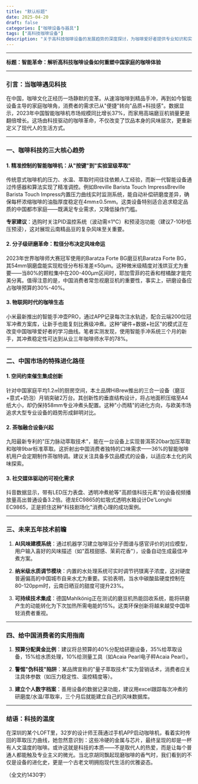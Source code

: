 ```yaml
---
title: "默认标题"
date: 2025-04-20
draft: false
categories: ["咖啡设备与器具"]
tags: ["高科技咖啡设备"]
description: "关于高科技咖啡设备的发展趋势的深度探讨，为咖啡爱好者提供专业知识和实用指南。"
---
```


---
**标题：智能革命：解析高科技咖啡设备如何重塑中国家庭的咖啡体验**

---

### 引言：当咖啡遇见科技

在中国，咖啡文化正经历一场静默的变革。从速溶咖啡到精品手冲，再到如今智能设备主导的家庭咖啡角，消费者的需求已从"便捷"转向"品质+科技感"。数据显示，2023年中国智能咖啡机市场规模同比增长37%，而家用高端磨豆机销量更是翻倍增长。这场由科技驱动的咖啡革命，不仅改变了饮品本身的风味层次，更重新定义了现代人的生活方式。

---

### 一、咖啡科技的三大核心趋势

#### 1. 精准控制的智能咖啡机：从"按键"到"实验室级萃取"
传统意式咖啡机的压力、水温、萃取时间往往依赖人工经验，而新一代智能设备通过传感器和算法实现了精准调控。例如Breville Barista Touch ImpressBreville Barista Touch Impress内置压力曲线实时监测系统，能自动补偿研磨度差异，确保每杯浓缩咖啡的油脂厚度稳定在4mm±0.5mm。这类设备特别适合追求稳定品质的中国都市家庭——既满足专业需求，又降低操作门槛。

**专家建议**：选购时关注PID温控系统（波动需≤1℃）和预浸泡功能（建议7-10秒低压预浸），这对展现云南精品豆的复杂风味至关重要。

#### 2. 分子级研磨革命：粒径分布决定风味命运
2023年世界咖啡师大赛冠军使用的Baratza Forte BG磨豆机Baratza Forte BG，其54mm钢磨盘能实现粒径分布标准差≤50μm。这种微米级精度对浅烘豆尤为重要——当80%的颗粒集中在200-400μm区间时，耶加雪菲的花香和柑橘酸才能完美分离。值得注意的是，中国消费者常忽视磨豆机的重要性，事实上，研磨设备应占咖啡预算的30%-40%。

#### 3. 物联网时代的咖啡生态
小米最新推出的智能手冲壶PRO，通过APP记录每次注水轨迹，配合云端200位冠军冲煮方案库，让新手也能复刻比赛级冲煮。这种"硬件+数据+社区"的模式正在改变中国咖啡爱好者的学习曲线。笔者实测发现，使用智能手冲系统三个月的新手，其冲煮稳定性可达到从业三年咖啡师水平的78%。

---

### 二、中国市场的特殊进化路径

#### 1. 空间约束催生集成创新
针对中国家庭平均1.2㎡的厨房空间，本土品牌HiBrew推出的三合一设备（磨豆+意式+奶泡）月销突破2万台。其创新性的垂直结构设计，将占地面积压缩至A4纸大小，却仍保持58mm专业冲煮头配置。这种"小而精"的进化方向，与欧美市场追求大型专业设备的趋势形成鲜明对比。

#### 2. 茶咖融合设备兴起
九阳最新专利的"压力脉动萃取技术"，能在一台设备上实现普洱茶20bar加压萃取和咖啡9bar标准萃取。这折射出中国消费者独特的口味需求——36%的智能咖啡机用户会定期制作茶咖特调。建议关注具备多饮品模式的设备，以适应本土化的风味探索。

#### 3. 社交媒体驱动的可视化需求
抖音数据显示，带有LED压力表盘、透明冲煮舱等"高颜值科技元素"的设备视频播放量高出普通设备3.2倍。德龙EC9865的虹吸式透明水箱设计De'Longhi EC9865，正是抓住这种"科技剧场化"消费心理的成功案例。

---

### 三、未来五年技术前瞻

1. **AI风味建模系统**：通过机器学习建立咖啡豆分子图谱与感官评价的对应模型，用户输入喜好的风味描述（如"荔枝甜感、茉莉花香"），设备自动生成最佳冲煮方案。

2. **纳米级水质调节模块**：内置的水处理系统可实时调节钙镁离子浓度，这对硬度普遍偏高的中国城市自来水尤为重要。实验表明，当水中碳酸盐硬度控制在80-120ppm时，云南日晒豆的甜度可提升23%。

3. **可持续技术集成**：德国Mahlkönig正在测试的磨豆机热能回收系统，能将研磨产生的动能转化为下次加热所需电能的15%。这类环保创新将越来越受中国年轻消费者重视。

---

### 四、给中国消费者的实用指南

1. **预算分配黄金比例**：建议将总预算的40%分配给研磨设备，35%给萃取设备，15%给水质处理，10%给测量工具（如Acaia Pearl电子秤Acaia Pearl）。

2. **警惕"伪科技"陷阱**：某品牌宣称的"量子萃取技术"实为营销话术，消费者应关注具体参数（如压力稳定性、温控精度等）。

3. **建立个人数字档案**：善用设备的数据记录功能，建议用excel跟踪每次冲煮的研磨度/水温/萃取率，三个月后就能建立自己的风味数据库。

---

### 结语：科技的温度

在深圳的某个LOFT里，32岁的设计师王薇通过手机APP启动咖啡机，看着实时传回的萃取压力曲线，她忽然意识到：这些冷硬的金属与芯片，最终呈现的却是一杯有人文温度的咖啡。或许这就是科技的本质——不是取代人的热爱，而是让每个普通人都能触及专业主义的微光。当北京胡同飘起现磨咖啡的香气时，我们看到的不仅是设备的进化史，更是一个古老文明拥抱现代生活的优雅姿态。

（全文约1430字）
